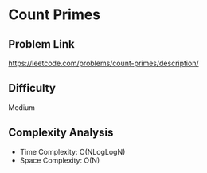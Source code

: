 # Count Primes

## Problem Link

https://leetcode.com/problems/count-primes/description/

## Difficulty

Medium

## Complexity Analysis

* Time Complexity: O(NLogLogN)
* Space Complexity: O(N)
